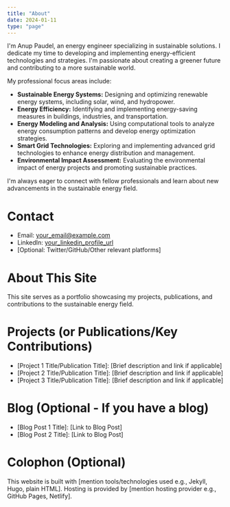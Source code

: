 ```yaml
---
title: "About"
date: 2024-01-11
type: "page"
---
```

I'm Anup Paudel, an energy engineer specializing in sustainable solutions.  I dedicate my time to developing and implementing energy-efficient technologies and strategies.  I'm passionate about creating a greener future and contributing to a more sustainable world.

My professional focus areas include:

* **Sustainable Energy Systems:** Designing and optimizing renewable energy systems, including solar, wind, and hydropower.
* **Energy Efficiency:** Identifying and implementing energy-saving measures in buildings, industries, and transportation.
* **Energy Modeling and Analysis:** Using computational tools to analyze energy consumption patterns and develop energy optimization strategies.
* **Smart Grid Technologies:** Exploring and implementing advanced grid technologies to enhance energy distribution and management.
* **Environmental Impact Assessment:** Evaluating the environmental impact of energy projects and promoting sustainable practices.


I'm always eager to connect with fellow professionals and learn about new advancements in the sustainable energy field.

# Contact

* Email: [your_email@example.com](mailto:your_email@example.com)
* LinkedIn: [your_linkedin_profile_url](your_linkedin_profile_url)
* [Optional:  Twitter/GitHub/Other relevant platforms]

# About This Site

This site serves as a portfolio showcasing my projects, publications, and contributions to the sustainable energy field.

# Projects (or Publications/Key Contributions)

* [Project 1 Title/Publication Title]:  [Brief description and link if applicable]
* [Project 2 Title/Publication Title]:  [Brief description and link if applicable]
* [Project 3 Title/Publication Title]:  [Brief description and link if applicable]


# Blog (Optional - If you have a blog)

* [Blog Post 1 Title]: [Link to Blog Post]
* [Blog Post 2 Title]: [Link to Blog Post]


# Colophon (Optional)

This website is built with [mention tools/technologies used e.g., Jekyll, Hugo, plain HTML]. Hosting is provided by [mention hosting provider e.g., GitHub Pages, Netlify].